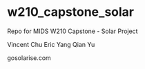 # w210_capstone_solar
Repo for MIDS W210 Capstone - Solar Project

Vincent Chu
Eric Yang
Qian Yu

gosolarise.com
